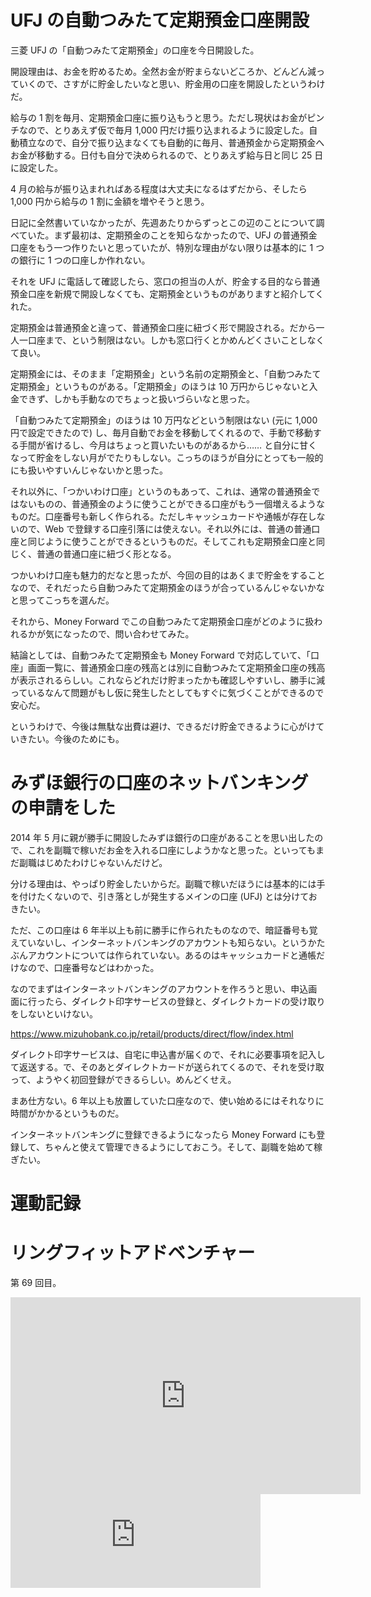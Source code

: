 # UFJ の自動つみたて定期預金口座開設
三菱 UFJ の「自動つみたて定期預金」の口座を今日開設した。

開設理由は、お金を貯めるため。全然お金が貯まらないどころか、どんどん減っていくので、さすがに貯金したいなと思い、貯金用の口座を開設したというわけだ。

給与の 1 割を毎月、定期預金口座に振り込もうと思う。ただし現状はお金がピンチなので、とりあえず仮で毎月 1,000 円だけ振り込まれるように設定した。自動積立なので、自分で振り込まなくても自動的に毎月、普通預金から定期預金へお金が移動する。日付も自分で決められるので、とりあえず給与日と同じ 25 日に設定した。

4 月の給与が振り込まれればある程度は大丈夫になるはずだから、そしたら 1,000 円から給与の 1 割に金額を増やそうと思う。

日記に全然書いていなかったが、先週あたりからずっとこの辺のことについて調べていた。まず最初は、定期預金のことを知らなかったので、UFJ の普通預金口座をもう一つ作りたいと思っていたが、特別な理由がない限りは基本的に 1 つの銀行に 1 つの口座しか作れない。

それを UFJ に電話して確認したら、窓口の担当の人が、貯金する目的なら普通預金口座を新規で開設しなくても、定期預金というものがありますと紹介してくれた。

定期預金は普通預金と違って、普通預金口座に紐づく形で開設される。だから一人一口座まで、という制限はない。しかも窓口行くとかめんどくさいことしなくて良い。

定期預金には、そのまま「定期預金」という名前の定期預金と、「自動つみたて定期預金」というものがある。「定期預金」のほうは 10 万円からじゃないと入金できず、しかも手動なのでちょっと扱いづらいなと思った。

「自動つみたて定期預金」のほうは 10 万円などという制限はない (元に 1,000 円で設定できたので) し、毎月自動でお金を移動してくれるので、手動で移動する手間が省けるし、今月はちょっと買いたいものがあるから…… と自分に甘くなって貯金をしない月がでたりもしない。こっちのほうが自分にとっても一般的にも扱いやすいんじゃないかと思った。

それ以外に、「つかいわけ口座」というのもあって、これは、通常の普通預金ではないものの、普通預金のように使うことができる口座がもう一個増えるようなものだ。口座番号も新しく作られる。ただしキャッシュカードや通帳が存在しないので、Web で登録する口座引落には使えない。それ以外には、普通の普通口座と同じように使うことができるというものだ。そしてこれも定期預金口座と同じく、普通の普通口座に紐づく形となる。

つかいわけ口座も魅力的だなと思ったが、今回の目的はあくまで貯金をすることなので、それだったら自動つみたて定期預金のほうが合っているんじゃないかなと思ってこっちを選んだ。

それから、Money Forward でこの自動つみたて定期預金口座がどのように扱われるかが気になったので、問い合わせてみた。

結論としては、自動つみたて定期預金も Money Forward で対応していて、「口座」画面一覧に、普通預金口座の残高とは別に自動つみたて定期預金口座の残高が表示されるらしい。これならどれだけ貯まったかも確認しやすいし、勝手に減っているなんて問題がもし仮に発生したとしてもすぐに気づくことができるので安心だ。

というわけで、今後は無駄な出費は避け、できるだけ貯金できるように心がけていきたい。今後のためにも。

# みずほ銀行の口座のネットバンキングの申請をした
2014 年 5 月に親が勝手に開設したみずほ銀行の口座があることを思い出したので、これを副職で稼いだお金を入れる口座にしようかなと思った。といってもまだ副職はじめたわけじゃないんだけど。

分ける理由は、やっぱり貯金したいからだ。副職で稼いだほうには基本的には手を付けたくないので、引き落としが発生するメインの口座 (UFJ) とは分けておきたい。

ただ、この口座は 6 年半以上も前に勝手に作られたものなので、暗証番号も覚えていないし、インターネットバンキングのアカウントも知らない。というかたぶんアカウントについては作られていない。あるのはキャッシュカードと通帳だけなので、口座番号などはわかった。

なのでまずはインターネットバンキングのアカウントを作ろうと思い、申込画面に行ったら、ダイレクト印字サービスの登録と、ダイレクトカードの受け取りをしないといけない。

https://www.mizuhobank.co.jp/retail/products/direct/flow/index.html

ダイレクト印字サービスは、自宅に申込書が届くので、それに必要事項を記入して返送する。で、そのあとダイレクトカードが送られてくるので、それを受け取って、ようやく初回登録ができるらしい。めんどくせえ。

まあ仕方ない。6 年以上も放置していた口座なので、使い始めるにはそれなりに時間がかかるというものだ。

インターネットバンキングに登録できるようになったら Money Forward にも登録して、ちゃんと使えて管理できるようにしておこう。そして、副職を始めて稼ぎたい。



# 運動記録
# リングフィットアドベンチャー
第 69 回目。

<iframe width="560" height="315" src="https://www.youtube.com/embed/84GyS6LpA0Q" frameborder="0" allow="accelerometer; autoplay; clipboard-write; encrypted-media; gyroscope; picture-in-picture" allowfullscreen></iframe>

<iframe src="https://mastodon.noraworld.com/@noraworld/105752370240094382/embed" class="mastodon-embed" style="max-width: 100%; border: 0" width="400" allowfullscreen="allowfullscreen"></iframe><script src="https://mastodon.noraworld.com/embed.js" async="async"></script>
